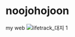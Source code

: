 # noojohojoon
my web
![lifetrack_대지 1](https://user-images.githubusercontent.com/104539446/212474802-1ccaf04c-80f0-4876-a8fb-34f0595ec7d6.png)
